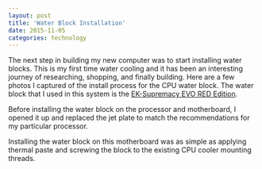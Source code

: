 ```yaml
---
layout: post
title: 'Water Block Installation'
date: 2015-11-05
categories: technology
---
```


The next step in building my new computer was to start installing water
blocks. This is my first time water cooling and it has been an interesting
journey of researching, shopping, and finally building. Here are a few
photos I captured of the install process for the CPU water block. The water
block that I used in this system is the [EK-Supremacy EVO RED Edition](https://shop.ekwb.com/ek-supremacy-evo-red-edition).

Before installing the water block on the processor and motherboard, I opened
it up and replaced the jet plate to match the recommendations for my
particular processor.

Installing the water block on this motherboard was as simple as applying
thermal paste and screwing the block to the existing CPU cooler mounting
threads.
